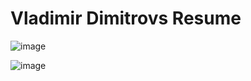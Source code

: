 # Vladimir Dimitrovs Resume

![image](https://user-images.githubusercontent.com/71519918/106689884-5f1a7000-6596-11eb-951f-d41fb0a7ea98.png)

![image](https://user-images.githubusercontent.com/71519918/106689802-3abe9380-6596-11eb-9e82-32cd47448fcc.png)